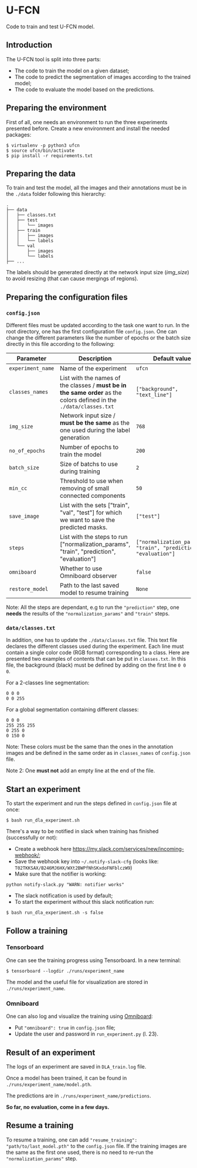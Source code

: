 # U-FCN

Code to train and test U-FCN model.


## Introduction

The U-FCN tool is split into three parts:

- The code to train the model on a given dataset;
- The code to predict the segmentation of images according to the trained model;
- The code to evaluate the model based on the predictions.

## Preparing the environment

First of all, one needs an environment to run the three experiments presented before. Create a new environment and install the needed packages:

```
$ virtualenv -p python3 ufcn
$ source ufcn/bin/activate
$ pip install -r requirements.txt
```

## Preparing the data

To train and test the model, all the images and their annotations must be in the `./data` folder following this hierarchy:

```
.
├── data
│   ├── classes.txt
│   ├── test
│   │   └── images
│   ├── train
│   │   ├── images
│   │   └── labels
│   └── val
│       ├── images
│       └── labels
├── ...
```

The labels should be generated directly at the network input size (*img_size*) to avoid resizing (that can cause mergings of regions).

## Preparing the configuration files

### `config.json`

Different files must be updated according to the task one want to run. In the root directory, one has the first configuration file `config.json`. One can change the different parameters like the number of epochs or the batch size directly in this file according to the following:

| Parameter         | Description                                                                                                          | Default value                                                   |
| ----------------- | -------------------------------------------------------------------------------------------------------------------- | --------------------------------------------------------------- |
| `experiment_name` | Name of the experiment                                                                                               | `ufcn`                                                          |
| `classes_names`   | List with the names of the classes / **must be in the same order** as the colors defined in the `./data/classes.txt` | `["background", "text_line"]`                                   |
| `img_size`        | Network input size / **must be the same** as the one used during the label generation                                | `768`                                                           |
| `no_of_epochs`    | Number of epochs to train the model                                                                                  | `200`                                                           |
| `batch_size`      | Size of batchs to use during training                                                                                | `2`                                                             |
| `min_cc`          | Threshold to use when removing of small connected components                                                         | `50`                                                            |
| `save_image`      | List with the sets ["train", "val", "test"] for which we want to save the predicted masks.                           | `["test"]`                                                      |
| `steps`           | List with the steps to run ["normalization_params", "train", "prediction", "evaluation"]                             | `["normalization_params", "train", "prediction", "evaluation"]` |
| `omniboard`       | Whether to use Omniboard observer                                                                                    | `false`                                                         |
| `restore_model`   | Path to the last saved model to resume training                                                                      | `None`                                                                |

Note: All the steps are dependant, e.g to run the `"prediction"` step, one **needs** the results of the `"normalization_params"` and `"train"` steps.

### `data/classes.txt`

In addition, one has to update the `./data/classes.txt` file. This text file declares the different classes used during the experiment. Each line must contain a single color code (RGB format) corresponding to a class. Here are presented two examples of contents that can be put in `classes.txt`. In this file, the background (black) must be defined by adding on the first line `0 0 0`.

For a 2-classes line segmentation:

```
0 0 0
0 0 255
```

For a global segmentation containing different classes:

```
0 0 0
255 255 255
0 255 0
0 150 0
```

Note: These colors must be the same than the ones in the annotation images and be defined in the same order as in `classes_names` of `config.json` file.

Note 2: One **must not** add an empty line at the end of the file.

## Start an experiment

To start the experiment and run the steps defined in `config.json` file at once:

```
$ bash run_dla_experiment.sh
```

There's a way to be notified in slack when training has finished (successfully or not):
- Create a webhook here https://my.slack.com/services/new/incoming-webhook/;
- Save the webhook key into `~/.notify-slack-cfg` (looks like: `T02TKKSAX/B246MJ6HX/WXt2BWPfNhSKxdoFNFblczW9`)
- Make sure that the notifier is working:
```
python notify-slack.py "WARN: notifier works"
```
- The slack notification is used by default;
- To start the experiment without this slack notification run:
```
$ bash run_dla_experiment.sh -s false
```

## Follow a training

### Tensorboard

One can see the training progress using Tensorboard. In a new terminal:

```
$ tensorboard --logdir ./runs/experiment_name
```

The model and the useful file for visualization are stored in `./runs/experiment_name`.

### Omniboard

One can also log and visualize the training using [Omniboard](https://github.com/vivekratnavel/omniboard):
- Put `"omniboard": true` in `config.json` file;
- Update the user and password in `run_experiment.py` (l. 23).

## Result of an experiment

The logs of an experiment are saved in `DLA_train.log` file.

Once a model has been trained, it can be found in `./runs/experiment_name/model.pth`.

The predictions are in `./runs/experiment_name/predictions`.

**So far, no evaluation, come in a few days.**

## Resume a training

To resume a training, one can add `"resume_training": "path/to/last_model.pth"` to the `config.json` file. If the training images are the same as the first one used, there is no need to re-run the `"normalization_params"` step.
